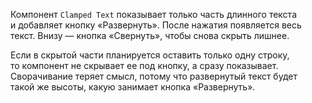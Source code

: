 Компонент `Clamped Text` показывает только часть длинного текста и добавляет кнопку «Развернуть». После нажатия появляется весь текст. Внизу — кнопка «Свернуть», чтобы снова скрыть лишнее.

<!-- example(clamped-text-overview) -->

Если в скрытой части планируется оставить только одну строку, то компонент не скрывает ее под кнопку, а сразу показывает. Сворачивание теряет смысл, потому что развернутый текст будет такой же высоты, какую занимает кнопка «Развернуть».
